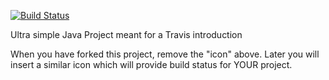 [![Build Status](https://travis-ci.com/ariktwena/travisGettingStarted.svg?branch=master)](https://travis-ci.com/ariktwena/travisGettingStarted)

Ultra simple Java Project meant for a Travis introduction

When you have forked this project, remove the "icon" above. Later you will insert a similar icon which will provide build status for YOUR project.
